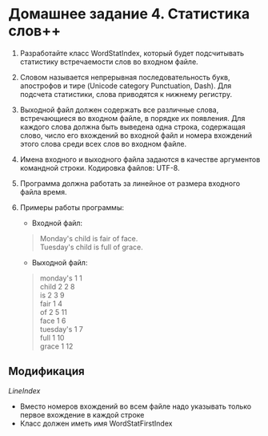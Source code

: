 # Домашнее задание 4. Статистика слов++
1. Разработайте класс WordStatIndex, который будет подсчитывать статистику встречаемости слов во входном файле.

2. Словом называется непрерывная последовательность букв, апострофов и тире (Unicode category Punctuation, Dash). Для подсчета статистики, слова приводятся к нижнему регистру.

3. Выходной файл должен содержать все различные слова, встречающиеся во входном файле, в порядке их появления. Для каждого слова должна быть выведена одна строка, содержащая слово, число его вхождений во входной файл и номера вхождений этого слова среди всех слов во входном файле.

4. Имена входного и выходного файла задаются в качестве аргументов командной строки. Кодировка файлов: UTF-8.

5. Программа должна работать за линейное от размера входного файла время.

6. Примеры работы программы:
   * Входной файл:
   > Monday's child is fair of face.  
   > Tuesday's child is full of grace.  
   * Выходной файл:
   > monday's 1 1  
   > child 2 2 8  
   > is 2 3 9  
   > fair 1 4  
   > of 2 5 11  
   > face 1 6  
   > tuesday's 1 7  
   > full 1 10  
   > grace 1 12  

## Модификация
*LineIndex* 
 * Вместо номеров вхождений во всем файле надо указывать только первое вхождение
   в каждой строке
 * Класс должен иметь имя WordStatFirstIndex

